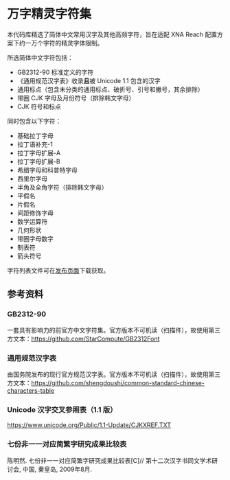 # 万字精灵字符集

本代码库精选了简体中文常用汉字及其他高频字符，旨在适配 XNA Reach 配置方案下约一万个字符的精灵字体限制。

所选简体中文字符包括：
- GB2312-90 标准定义的字符
- 《通用规范汉字表》收录**且**被 Unicode 1.1 包含的汉字
- 通用标点（包含未分类的通用标点、破折号、引号和撇号，其余排除）
- 带圈 CJK 字母及月份符号（排除韩文字母）
- CJK 符号和标点

同时包含以下字符：
- 基础拉丁字母
- 拉丁语补充-1
- 拉丁字母扩展-A
- 拉丁字母扩展-B
- 希腊字母和科普特字母
- 西里尔字母
- 半角及全角字符（排除韩文字母）
- 平假名
- 片假名
- 间距修饰字母
- 数学运算符
- 几何形状
- 带圈字母数字
- 制表符
- 箭头符号

字符列表文件可在[发布页面](https://github.com/SadPencil/10ThousandsCharsForSpriteFont/releases)下载获取。

## 参考资料

### GB2312-90

一套具有影响力的前官方中文字符集。官方版本不可机读（扫描件），故使用第三方文本：https://github.com/StarCompute/GB2312Font

### 通用规范汉字表

由国务院发布的现行官方规范汉字表。官方版本不可机读（扫描件），故使用第三方文本：https://github.com/shengdoushi/common-standard-chinese-characters-table

### Unicode 汉字交叉参照表（1.1 版）

https://www.unicode.org/Public/1.1-Update/CJKXREF.TXT

### 七份非一一对应简繁字研究成果比较表
陈明然. 七份非一一对应简繁字研究成果比较表[C]// 第十二次汉字书同文学术研讨会, 中国, 秦皇岛, 2009年8月.